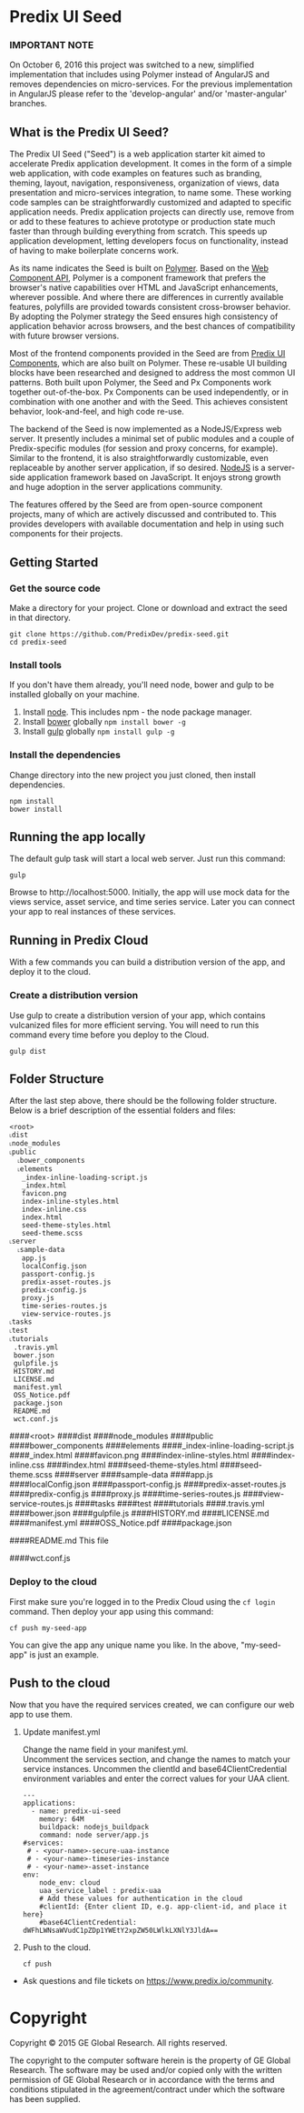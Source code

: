 # Predix UI Seed

### IMPORTANT NOTE

On October 6, 2016 this project was switched to a new, simplified implementation that includes using Polymer instead of AngularJS and removes dependencies on micro-services.  For the previous implementation in AngularJS please refer to the 'develop-angular' and/or 'master-angular' branches.

## What is the Predix UI Seed?
The Predix UI Seed ("Seed") is a web application starter kit aimed to accelerate Predix application development.   It comes in the form of a simple web application, with code examples on features such as branding, theming, layout, navigation, responsiveness, organization of views, data presentation and micro-services integration, to name some.  These working code samples can be straightforwardly customized and adapted to specific application needs. Predix application projects can directly use, remove from or add to these features to achieve prototype or production state much faster than through building everything from scratch.  This speeds up application development, letting developers focus on functionality, instead of having to make boilerplate concerns work.

As its name indicates the Seed is built on [Polymer](http://www.polymer-project.org).  Based on the [Web Component API](https://developer.mozilla.org/en-US/docs/Web/Web_Components), Polymer is a component framework that prefers the browser's native capabilities over HTML and JavaScript enhancements, wherever possible.  And where there are differences in currently available features, polyfills are provided towards consistent cross-browser behavior.  By adopting the Polymer strategy the Seed ensures high consistency of application behavior across browsers, and the best chances of compatibility with future browser versions.

Most of the frontend components provided in the Seed are from [Predix UI Components](http://predixdev.github.io/predix-ui/), which are also built on Polymer.  These re-usable UI building blocks have been researched and designed to address the most common UI patterns.  Both built upon Polymer, the Seed and Px Components work together out-of-the-box.  Px Components can be used independently, or in combination with one another and with the Seed.  This achieves consistent behavior, look-and-feel, and high code re-use.

The backend of the Seed is now implemented as a NodeJS/Express web server.  It presently includes a minimal set of public modules and a couple of Predix-specific modules (for session and proxy concerns, for example).  Similar to the frontend, it is also straightforwardly customizable, even replaceable by another server application, if so desired.  [NodeJS](http://nodejs.org) is a server-side application framework based on JavaScript.  It enjoys strong growth and huge adoption in the server applications community.

The features offered by the Seed are from open-source component projects, many of which are actively discussed and contributed to.  This provides developers with available documentation and help in using such components for their projects.

## Getting Started

### Get the source code
Make a directory for your project.  Clone or download and extract the seed in that directory.
```
git clone https://github.com/PredixDev/predix-seed.git  
cd predix-seed  
```

### Install tools
If you don't have them already, you'll need node, bower and gulp to be installed globally on your machine.
1. Install [node](https://nodejs.org/en/download/).  This includes npm - the node package manager.  
2. Install [bower](https://bower.io/) globally `npm install bower -g`  
3. Install [gulp](http://gulpjs.com/) globally `npm install gulp -g`  

### Install the dependencies
Change directory into the new project you just cloned, then install dependencies.
```
npm install
bower install
```
## Running the app locally
The default gulp task will start a local web server.  Just run this command:
```
gulp
```
Browse to http://localhost:5000.
Initially, the app will use mock data for the views service, asset service, and time series service.
Later you can connect your app to real instances of these services.

## Running in Predix Cloud
With a few commands you can build a distribution version of the app, and deploy it to the cloud.

### Create a distribution version
Use gulp to create a distribution version of your app, which contains vulcanized files for more efficient serving.
You will need to run this command every time before you deploy to the Cloud.
```
gulp dist
```

## Folder Structure
After the last step above, there should be the following folder structure.  Below is a brief description of the essential folders and files:
```
<root>
˪dist
˪node_modules
˪public
  ˪bower_components
  ˪elements
   _index-inline-loading-script.js
   _index.html
   favicon.png
   index-inline-styles.html
   index-inline.css
   index.html
   seed-theme-styles.html
   seed-theme.scss
˪server
  ˪sample-data
   app.js
   localConfig.json
   passport-config.js
   predix-asset-routes.js
   predix-config.js
   proxy.js
   time-series-routes.js
   view-service-routes.js
˪tasks
˪test
˪tutorials
 .travis.yml
 bower.json
 gulpfile.js
 HISTORY.md
 LICENSE.md
 manifest.yml
 OSS_Notice.pdf
 package.json
 README.md
 wct.conf.js
```

####\<root\>
####dist
####node_modules
####public
####bower_components
####elements
####_index-inline-loading-script.js
####_index.html
####favicon.png
####index-inline-styles.html
####index-inline.css
####index.html
####seed-theme-styles.html
####seed-theme.scss
####server
####sample-data
####app.js
####localConfig.json
####passport-config.js
####predix-asset-routes.js
####predix-config.js
####proxy.js
####time-series-routes.js
####view-service-routes.js
####tasks
####test
####tutorials
####.travis.yml
####bower.json
####gulpfile.js
####HISTORY.md
####LICENSE.md
####manifest.yml
####OSS_Notice.pdf
####package.json

####README.md
This file

####wct.conf.js

### Deploy to the cloud
First make sure you're logged in to the Predix Cloud using the `cf login` command.
Then deploy your app using this command:
```
cf push my-seed-app
```
You can give the app any unique name you like.  In the above, "my-seed-app" is just an example.

## Push to the cloud
Now that you have the required services created, we can configure our web app to use them.

1. Update manifest.yml

	Change the name field in your manifest.yml.  
	Uncomment the services section, and change the names to match your service instances.
	Uncommen the clientId and base64ClientCredential environment variables and enter the correct values for your UAA client.
	```
	---
	applications:
	  - name: predix-ui-seed
	    memory: 64M
	    buildpack: nodejs_buildpack
	    command: node server/app.js
	#services:
	 # - <your-name>-secure-uaa-instance
	 # - <your-name>-timeseries-instance
	 # - <your-name>-asset-instance
	env:
	    node_env: cloud
	    uaa_service_label : predix-uaa
	    # Add these values for authentication in the cloud
	    #clientId: {Enter client ID, e.g. app-client-id, and place it here}
	    #base64ClientCredential: dWFhLWNsaWVudC1pZDp1YWEtY2xpZW50LWlkLXNlY3JldA==
	```

4. Push to the cloud.

	```
	cf push
	```

- Ask questions and file tickets on <a href="https://www.predix.io/community" target="_blank">https://www.predix.io/community</a>.

# Copyright
Copyright &copy; 2015 GE Global Research. All rights reserved.

The copyright to the computer software herein is the property of
GE Global Research. The software may be used and/or copied only
with the written permission of GE Global Research or in accordance
with the terms and conditions stipulated in the agreement/contract
under which the software has been supplied.
